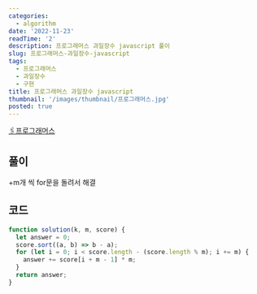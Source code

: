 ```yaml
---
categories:
  - algorithm
date: '2022-11-23'
readTime: '2'
description: 프로그래머스 과일장수 javascript 풀이
slug: 프로그래머스-과일장수-javascript
tags:
  - 프로그래머스
  - 과일장수
  - 구현
title: 프로그래머스 과일장수 javascript
thumbnail: '/images/thumbnail/프로그래머스.jpg'
posted: true
---
```


[🖇️프로그래머스](https://school.programmers.co.kr/learn/courses/30/lessons/135808)

## 풀이

+m개 씩 for문을 돌려서 해결

## 코드

```javascript
function solution(k, m, score) {
  let answer = 0;
  score.sort((a, b) => b - a);
  for (let i = 0; i < score.length - (score.length % m); i += m) {
    answer += score[i + m - 1] * m;
  }
  return answer;
}
```
